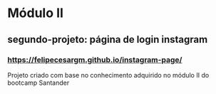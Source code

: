 # Módulo II
## segundo-projeto: página de login instagram
### https://felipecesargm.github.io/instagram-page/
Projeto criado com base no conhecimento adquirido no módulo II do bootcamp Santander
